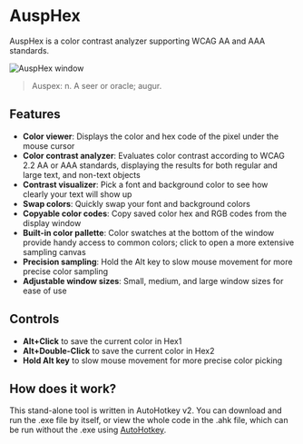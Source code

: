 # AuspHex
AuspHex is a color contrast analyzer supporting WCAG AA and AAA standards.

![AuspHex window](https://github.com/user-attachments/assets/da89cbaa-d2e0-4e7a-adba-0012079a9a30)

> Auspex: n. A seer or oracle; augur.

## Features
* **Color viewer**: Displays the color and hex code of the pixel under the mouse cursor
* **Color contrast analyzer**: Evaluates color contrast according to WCAG 2.2 AA or AAA standards, displaying the results for both regular and large text, and non-text objects
* **Contrast visualizer**: Pick a font and background color to see how clearly your text will show up
* **Swap colors**: Quickly swap your font and background colors
* **Copyable color codes**: Copy saved color hex and RGB codes from the display window
* **Built-in color pallette**: Color swatches at the bottom of the window provide handy access to common colors; click to open a more extensive sampling canvas
* **Precision sampling**: Hold the Alt key to slow mouse movement for more precise color sampling
* **Adjustable window sizes**: Small, medium, and large window sizes for ease of use

## Controls
* **Alt+Click** to save the current color in Hex1
* **Alt+Double-Click** to save the current color in Hex2
* **Hold Alt key** to slow mouse movement for more precise color picking

## How does it work?

This stand-alone tool is written in AutoHotkey v2. You can download and run the .exe file by itself, or view the whole code in the .ahk file, which can be run without the .exe using [AutoHotkey](https://www.autohotkey.com/).
